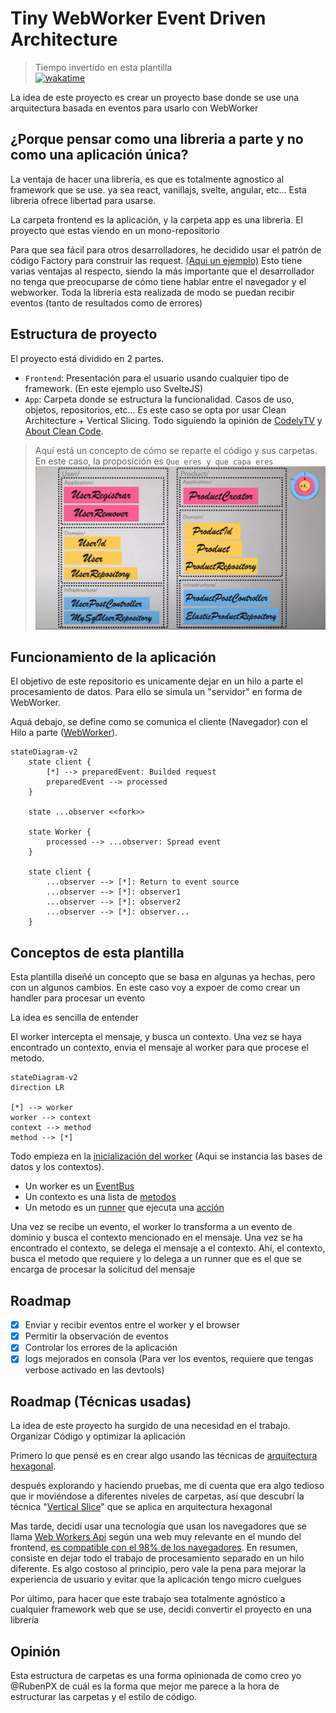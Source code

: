 # Tiny WebWorker Event Driven Architecture

> Tiempo invertido en esta plantilla  
> [![wakatime](https://wakatime.com/badge/user/3ea03d5e-dec1-4bb5-a47d-7e8b1813388b/project/018bd4f5-a300-4078-8ede-68ffb2a17c5c.svg)](https://wakatime.com/@RubenPX/projects/lollcpagon)

La idea de este proyecto es crear un proyecto base donde se use una arquitectura basada en eventos para usarlo con WebWorker

## ¿Porque pensar como una libreria a parte y no como una aplicación única?

La ventaja de hacer una libreria, es que es totalmente agnostico al framework que se use. ya sea react, vanillajs, svelte, angular, etc... Esta libreria ofrece libertad para usarse.

La carpeta frontend es la aplicación, y la carpeta app es una libreria. El proyecto que estas viendo en un mono-repositorio

Para que sea fácil para otros desarrolladores, he decidido usar el patrón de código Factory para construir las request. [(Aqui un ejemplo)](https://github.com/RubenPX/Tiny-EDA-WebWorker/blob/bcbc6e05abb469fc00357a879d5db530c524ec42/frontend/src/App.svelte#L12-L15) Esto tiene varias ventajas al respecto, siendo la más importante que el desarrollador no tenga que preocuparse de cómo tiene hablar entre el navegador y el webworker. Toda la libreria esta realizada de modo se puedan recibir eventos (tanto de resultados como de errores)

## Estructura de proyecto

El proyecto está dividido en 2 partes.

- `Frontend`: Presentación para el usuario usando cualquier tipo de framework. (En este ejemplo uso SvelteJS)
- `App`: Carpeta donde se estructura la funcionalidad. Casos de uso, objetos, repositorios, etc... Es este caso se opta por usar Clean Architecture + Vertical Slicing. Todo siguiendo la opinión de [CodelyTV](https://www.youtube.com/watch?v=y3MWfPDmVqo) y [About Clean Code](https://www.youtube.com/watch?v=7ZXW_oWdTk4).

> Aquí está un concepto de cómo se reparte el código y sus carpetas.   
> En este caso, la proposición es `Que eres y que capa eres`
> ![Propuesta](CleanArchitectureFolderProposal.png)

## Funcionamiento de la aplicación

El objetivo de este repositorio es unicamente dejar en un hilo a parte el procesamiento de datos. Para ello se simula un "servidor" en forma de WebWorker.

Aquá debajo, se define como se comunica el cliente (Navegador) con el Hilo a parte ([WebWorker](https://developer.mozilla.org/es/docs/Web/API/Web_Workers_API/Using_web_workers)).

```mermaid
stateDiagram-v2
    state client {
        [*] --> preparedEvent: Builded request 
        preparedEvent --> processed
    }

    state ...observer <<fork>>

    state Worker {
        processed --> ...observer: Spread event
    }

    state client {
        ...observer --> [*]: Return to event source
        ...observer --> [*]: observer1
        ...observer --> [*]: observer2
        ...observer --> [*]: observer...
    }
```

## Conceptos de esta plantilla

Esta plantilla diseñé un concepto que se basa en algunas ya hechas, pero con un algunos cambios. En este caso voy a expoer de como crear un handler para procesar un evento

La idea es sencilla de entender

El worker intercepta el mensaje, y busca un contexto. Una vez se haya encontrado un contexto, envia el mensaje al worker para que procese el metodo.

```mermaid
stateDiagram-v2
direction LR

[*] --> worker
worker --> context
context --> method
method --> [*]
```

Todo empieza en la [inicialización del worker](readme.md) (Aqui se instancia las bases de datos y los contextos).

- Un worker es un [EventBus](./app//src/shared/Routes/EventBus.ts#)
- Un contexto es una lista de [metodos](./app/src/shared/Routes/ContextRoute.ts#)
- Un metodo es un [runner](./app/src/shared/Routes/EventRunner.ts#) que ejecuta una [acción](./app/src/shared/Routes/EventRunner.ts#L9-L13)

Una vez se recibe un evento, el worker lo transforma a un evento de dominio y busca el contexto mencionado en el mensaje. Una vez se ha encontrado el contexto, se delega el mensaje a el contexto. Ahí, el contexto, busca el metodo que requiere y lo delega a un runner que es el que se encarga de procesar la solicitud del mensaje

## Roadmap

- [X] Enviar y recibir eventos entre el worker y el browser
- [X] Permitir la observación de eventos
- [X] Controlar los errores de la aplicación
- [X] logs mejorados en consola (Para ver los eventos, requiere que tengas verbose activado en las devtools)

## Roadmap (Técnicas usadas)

La idea de este proyecto ha surgido de una necesidad en el trabajo. Organizar Código y optimizar la aplicación

Primero lo que pensé es en crear algo usando las técnicas de [arquitectura hexagonal](https://blog.cleancoder.com/uncle-bob/2012/08/13/the-clean-architecture.html).

después explorando y haciendo pruebas, me di cuenta que era algo tedioso que ir moviéndose a diferentes niveles de carpetas, así que descubrí la técnica "[Vertical Slice](https://blog.ndepend.com/vertical-slice-architecture-in-asp-net-core/)" que se aplica en arquitectura hexagonal

Mas tarde, decidí usar una tecnología que usan los navegadores que se llama [Web Workers Api](https://developer.mozilla.org/en-US/docs/Web/API/Web_Workers_API) según una web muy relevante en el mundo del frontend, [es compatible con el 98% de los navegadores](https://caniuse.com/webworkers). En resumen, consiste en dejar todo el trabajo de procesamiento separado en un hilo diferente. Es algo costoso al principio, pero vale la pena para mejorar la experiencia de usuario y evitar que la aplicación tengo micro cuelgues

Por último, para hacer que este trabajo sea totalmente agnóstico a cualquier framework web que se use, decidi convertir el proyecto en una librería

## Opinión

Esta estructura de carpetas es una forma opinionada de como creo yo @RubenPX de cuál es la forma que mejor me parece a la hora de estructurar las carpetas y el estilo de código.
